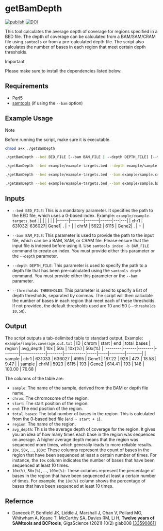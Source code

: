# getBamDepth

[![publish](https://img.shields.io/github/actions/workflow/status/maurya-anand/getBamDepth/release.yml)](https://github.com/maurya-anand/getBamDepth/releases)
[![DOI](https://zenodo.org/badge/DOI/10.5281/zenodo.13356789.svg)](https://doi.org/10.5281/zenodo.13356789)

This tool calculates the average depth of coverage for regions specified in a BED file. The depth of coverage can be calculated from a BAM/SAM/CRAM file using `samtools` or from a pre-calculated depth file. The script also calculates the number of bases in each region that meet certain depth thresholds.

> [!IMPORTANT]  
> Please make sure to install the dependencies listed below.

## Requirements

- Perl5
- [samtools](https://www.htslib.org/) (if using the `--bam` option)

## Example Usage

> [!NOTE]  
> Before running the script, make sure it is executable.

```bash
chmod a+x ./getBamDepth
```

```bash
./getBamDepth --bed BED_FILE [--bam BAM_FILE | --depth DEPTH_FILE] [--thresholds THRESHOLDS]
```

```bash
./getBamDepth --bed example/example-targets.bed --depth example/sample.depth
```

```bash
./getBamDepth --bed example/example-targets.bed --bam example/sample.cram
```

```bash
./getBamDepth --bed example/example-targets.bed --bam example/sample.bam --thresholds 5,10
```

## Inputs

- `--bed BED_FILE`: This is a mandatory parameter. It specifies the path to the BED file, which uses a 0-based index. Example: `example/example-targets.bed`
  |      |       |       |      |   |   |
  |------|-------|-------|------|---|---|
  | chr1 | 631032| 636027| Gene1| . | + |
  | chrM | 5922  | 6115  | Gene2| . | + |
  
- `--bam BAM_FILE`: This parameter is used to provide the path to the input file, which can be a BAM, SAM, or CRAM file. Please ensure that the input file is indexed before using it. Use `samtools index -b BAM_FILE` command to create an index. You must provide either this parameter or the `--depth` parameter.
- `--depth DEPTH_FILE`: This parameter is used to specify the path to a depth file that has been pre-calculated using the `samtools depth` command. You must provide either this parameter or the `--bam` parameter.
- `--thresholds THRESHOLDS`: This parameter is used to specify a list of depth thresholds, separated by commas. The script will then calculate the number of bases in each region that meet each of these thresholds. If not provided, the default thresholds used are 10 and 50 (`--thresholds 10,50`).

## Output

The script outputs a tab-delimited table to standard output. Example: `example/sample.coverage.out.txt`
  | ID     | chrom | start  | end    | total_bases | region | avg_depth | 10x | 50x | 10x(%) | 50x(%) |
  |--------|-------|--------|--------|-------------|--------|-----------|-----|-----|--------|--------|
  | sample | chr1  | 631033 | 636027 | 4995        | Gene1  | 187.22    | 928 | 473 | 18.58  | 9.47   |
  | sample | chrM  | 5923   | 6115   | 193         | Gene2  | 614.41    | 193 | 148 | 100.00 | 76.68  |

The columns of the table are:

- `sample`: The name of the sample, derived from the BAM or depth file name.
- `chrom`: The chromosome of the region.
- `start`: The start position of the region.
- `end`: The end position of the region.
- `total_bases`: The total number of bases in the region. This is calculated from the 0-based bed file (`end - start + 1`).
- `region`: The name of the region.
- `avg_depth`: This is the average depth of coverage for the region. It gives you an idea of how many times each base in the region was sequenced on average. A higher average depth means that the region was sequenced more times, which generally leads to more reliable results.
- `10x`, `50x`, ..., `100x`: These columns represent the count of bases in the region that have been sequenced at least a certain number of times. For instance, the `10x` column indicates the number of bases that have been sequenced at least 10 times.
- `10x(%)`, `50x(%)`, ..., `100x(%)`: These columns represent the percentage of bases in the region that have been sequenced at least a certain number of times. For example, the `10x(%)` column shows the percentage of bases that have been sequenced at least 10 times.

## Refernce

- Danecek P, Bonfield JK, Liddle J, Marshall J, Ohan V, Pollard MO, Whitwham A, Keane T, McCarthy SA, Davies RM, Li H, **Twelve years of SAMtools and BCFtools**, GigaScience (2021) 10(2) giab008 [[33590861]](https://pubmed.ncbi.nlm.nih.gov/33590861)
